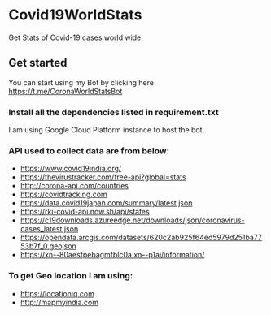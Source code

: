 # Covid19WorldStats
Get Stats of Covid-19 cases world wide

## Get started
You can start using my Bot by clicking here 
https://t.me/CoronaWorldStatsBot

### Install all the dependencies listed in requirement.txt

I am using Google Cloud Platform instance to host the bot.

### API used to collect data are from below:

- https://www.covid19india.org/
- https://thevirustracker.com/free-api?global=stats
- http://corona-api.com/countries
- https://covidtracking.com
- https://data.covid19japan.com/summary/latest.json
- https://rki-covid-api.now.sh/api/states
- https://c19downloads.azureedge.net/downloads/json/coronavirus-cases_latest.json
- https://opendata.arcgis.com/datasets/620c2ab925f64ed5979d251ba7753b7f_0.geojson
- https://xn--80aesfpebagmfblc0a.xn--p1ai/information/

### To get Geo location I am using: 

- https://locationiq.com
- http://mapmyindia.com

